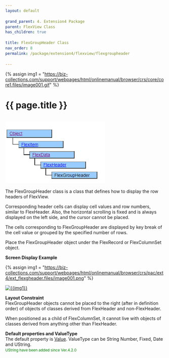 ```yaml
---
layout: default

grand_parent: 4. Extension4 Package
parent: FlexView Class
has_children: true

title: FlexGroupHeader Class
nav_order: 8
permalink: /package/extension4/flexview/flexgroupheader

---
```

{% assign img1 = "https://biz-collections.com/support/webpages/html/onlinemanual/browser/crs/core/core1.files/image001.gif" %}


# {{ page.title }}
<br>

<a href="/img/Package/Ext4-FlexView-FlexGroupHeader.PNG" target="_blank">
<img src="/img/Package/Ext4-FlexView-FlexGroupHeader.PNG" alt="login image"></a>

The FlexGroupHeader class is a class that defines how to display the row headers of FlexView.

Corresponding header cells can display cell values and row numbers, similar to FlexHeader. Also, the horizontal scrolling is fixed and is always displayed on the left side, and the cursor cannot be placed.

The cells corresponding to FlexGroupHeader are displayed by key break of the cell value or grouped by the specified number of rows.

Place the FlexGroupHeader object under the FlexRecord or FlexColumnSet object.

**Screen Display Example**

{% assign img1 = "https://biz-collections.com/support/webpages/html/onlinemanual/browser/crs/pac/ext4/ext_flexgheader.files/image001.png" %}

<a href="{{ img1 }}" target="_blank"> <img src="{{ img1 }}" alt="{{img1}}"></a>


**Layout Constraint**<br>
FlexGroupHeader objects cannot be placed to the right (after in definition order) of objects of classes derived from FlexHeader and non-FlexHeader.

When positioned as a child of FlexColumnSet, it cannot live with objects of classes derived from anything other than FlexHeader.


**Default properties and ValueType**<br>
The default property is <a href="/package/extension4/flexview/flexgroupheader/properties/value">Value</a>. ValueType can be String Number, Fixed, Date and UString.<br><small><span style="color:green">UString have been added since Ver.4.2.0</span></small>
